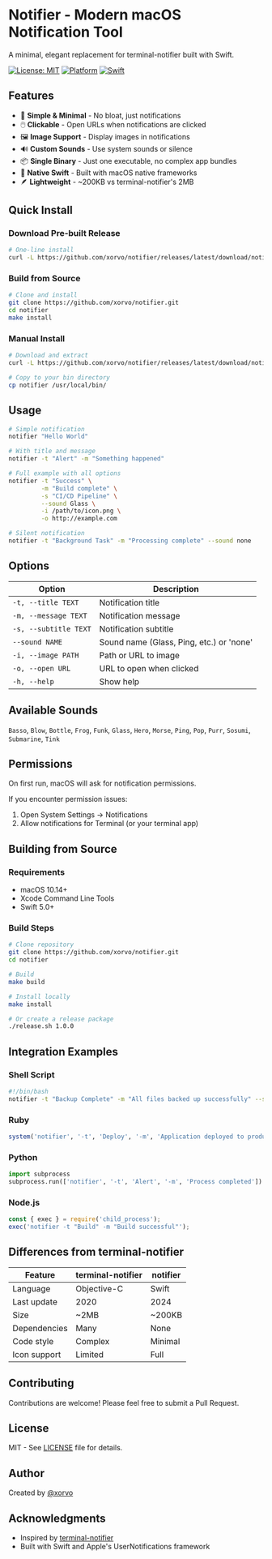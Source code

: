 # Notifier - Modern macOS Notification Tool

A minimal, elegant replacement for terminal-notifier built with Swift.

[![License: MIT](https://img.shields.io/badge/License-MIT-yellow.svg)](https://opensource.org/licenses/MIT)
[![Platform](https://img.shields.io/badge/platform-macOS-blue.svg)]()
[![Swift](https://img.shields.io/badge/Swift-5.0-orange.svg)]()

## Features

- 🎯 **Simple & Minimal** - No bloat, just notifications
- 🖱️ **Clickable** - Open URLs when notifications are clicked
- 🖼️ **Image Support** - Display images in notifications
- 🔊 **Custom Sounds** - Use system sounds or silence
- 📦 **Single Binary** - Just one executable, no complex app bundles
- 🚀 **Native Swift** - Built with macOS native frameworks
- 🪶 **Lightweight** - ~200KB vs terminal-notifier's 2MB

## Quick Install

### Download Pre-built Release

```bash
# One-line install
curl -L https://github.com/xorvo/notifier/releases/latest/download/notifier-macos.tar.gz | tar -xz && ./install.sh
```

### Build from Source

```bash
# Clone and install
git clone https://github.com/xorvo/notifier.git
cd notifier
make install
```

### Manual Install

```bash
# Download and extract
curl -L https://github.com/xorvo/notifier/releases/latest/download/notifier-macos.tar.gz | tar -xz

# Copy to your bin directory
cp notifier /usr/local/bin/
```

## Usage

```bash
# Simple notification
notifier "Hello World"

# With title and message
notifier -t "Alert" -m "Something happened"

# Full example with all options
notifier -t "Success" \
         -m "Build complete" \
         -s "CI/CD Pipeline" \
         --sound Glass \
         -i /path/to/icon.png \
         -o http://example.com

# Silent notification
notifier -t "Background Task" -m "Processing complete" --sound none
```

## Options

| Option | Description |
|--------|-------------|
| `-t, --title TEXT` | Notification title |
| `-m, --message TEXT` | Notification message |
| `-s, --subtitle TEXT` | Notification subtitle |
| `--sound NAME` | Sound name (Glass, Ping, etc.) or 'none' |
| `-i, --image PATH` | Path or URL to image |
| `-o, --open URL` | URL to open when clicked |
| `-h, --help` | Show help |

## Available Sounds

`Basso`, `Blow`, `Bottle`, `Frog`, `Funk`, `Glass`, `Hero`, `Morse`, `Ping`, `Pop`, `Purr`, `Sosumi`, `Submarine`, `Tink`

## Permissions

On first run, macOS will ask for notification permissions.

If you encounter permission issues:
1. Open System Settings → Notifications
2. Allow notifications for Terminal (or your terminal app)

## Building from Source

### Requirements

- macOS 10.14+
- Xcode Command Line Tools
- Swift 5.0+

### Build Steps

```bash
# Clone repository
git clone https://github.com/xorvo/notifier.git
cd notifier

# Build
make build

# Install locally
make install

# Or create a release package
./release.sh 1.0.0
```

## Integration Examples

### Shell Script
```bash
#!/bin/bash
notifier -t "Backup Complete" -m "All files backed up successfully" --sound Glass
```

### Ruby
```ruby
system('notifier', '-t', 'Deploy', '-m', 'Application deployed to production')
```

### Python
```python
import subprocess
subprocess.run(['notifier', '-t', 'Alert', '-m', 'Process completed'])
```

### Node.js
```javascript
const { exec } = require('child_process');
exec('notifier -t "Build" -m "Build successful"');
```

## Differences from terminal-notifier

| Feature | terminal-notifier | notifier |
|---------|------------------|----------|
| Language | Objective-C | Swift |
| Last update | 2020 | 2024 |
| Size | ~2MB | ~200KB |
| Dependencies | Many | None |
| Code style | Complex | Minimal |
| Icon support | Limited | Full |

## Contributing

Contributions are welcome! Please feel free to submit a Pull Request.

## License

MIT - See [LICENSE](LICENSE) file for details.

## Author

Created by [@xorvo](https://github.com/xorvo)

## Acknowledgments

- Inspired by [terminal-notifier](https://github.com/julienXX/terminal-notifier)
- Built with Swift and Apple's UserNotifications framework